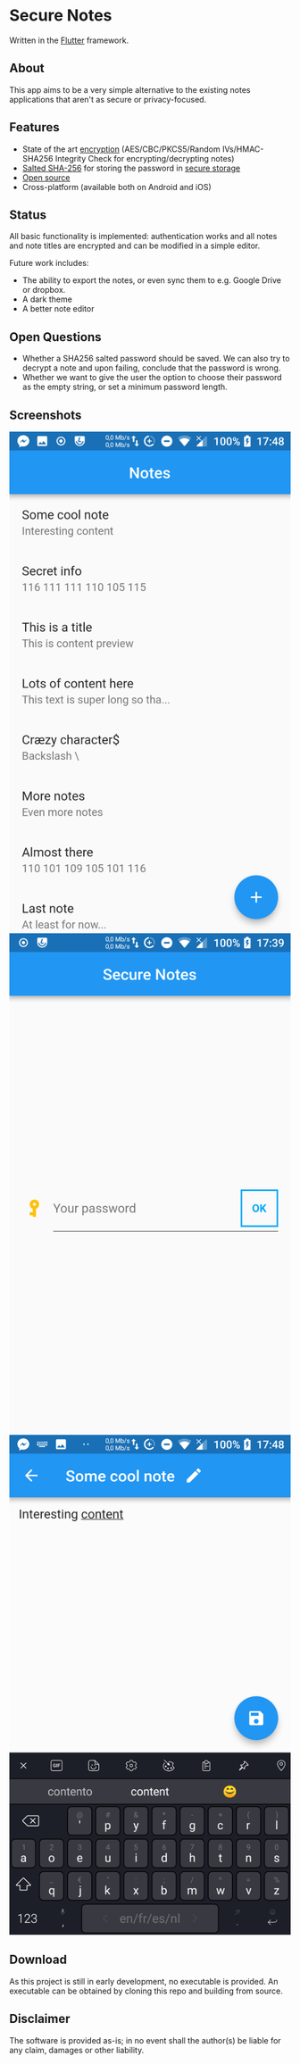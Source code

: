 # Secure Notes
Written in the [Flutter](https://flutter.io/) framework.

## About
This app aims to be a very simple alternative to the existing notes applications that aren't as secure or privacy-focused. 

## Features
* State of the art [encryption](https://pub.dartlang.org/packages/flutter_string_encryption) (AES/CBC/PKCS5/Random IVs/HMAC-SHA256 Integrity Check for encrypting/decrypting notes)
* [Salted SHA-256](https://pub.dartlang.org/packages/crypt) for storing the password in [secure storage](https://pub.dartlang.org/packages/flutter_secure_storage)
* [Open source](https://github.com/robberth/secureNotesApp)
* Cross-platform (available both on Android and iOS)

## Status
All basic functionality is implemented: authentication works and all notes and note titles are encrypted and can be modified in a simple editor.

Future work includes:
* The ability to export the notes, or even sync them to e.g. Google Drive or dropbox. 
* A dark theme
* A better note editor

## Open Questions
* Whether a SHA256 salted password should be saved. We can also try to decrypt a note and upon failing, conclude that the password is wrong.
* Whether we want to give the user the option to choose their password as the empty string, or set a minimum password length.

## Screenshots
![HomePage](https://raw.githubusercontent.com/RobbertH/secureNotesApp/master/screenshots/HomePage.png)
![LoginPage](https://raw.githubusercontent.com/RobbertH/secureNotesApp/master/screenshots/LoginPage.png)
![NoteEditor](https://raw.githubusercontent.com/RobbertH/secureNotesApp/master/screenshots/NoteEditor.png)

## Download
As this project is still in early development, no executable is provided. An executable can be obtained by cloning this repo and building from source.

## Disclaimer
The software is provided as-is; in no event shall the author(s) be liable for any claim, damages or other liability.  

